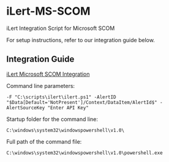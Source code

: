 # iLert-MS-SCOM
iLert Integration Script for Microsoft SCOM

For setup instructions, refer to our integration guide below.
## Integration Guide
[iLert Microsoft SCOM Integration](https://docs.ilert.com/integrations/ms-scom)

Command line parameters:
```
-F "C:\scripts\ilert\ilert.ps1" -AlertID "$Data[Default='NotPresent']/Context/DataItem/AlertId$" -AlertSourceKey "Enter API Key"
```
Startup folder for the command line:
```
C:\windows\system32\windowspowershell\v1.0\
```
Full path of the command file:
```
C:\windows\system32\windowspowershell\v1.0\powershell.exe
```
